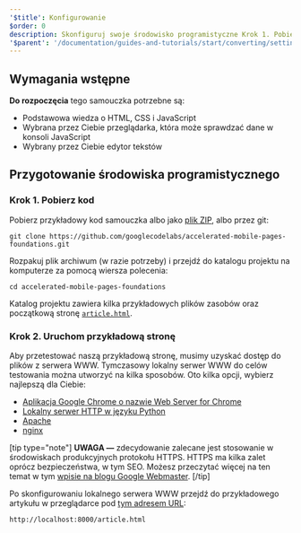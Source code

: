 ```yaml
---
'$title': Konfigurowanie
$order: 0
description: Skonfiguruj swoje środowisko programistyczne Krok 1. Pobierz kod. Pobierz przykładowy kod samouczka w postaci pliku ZIP lub poprzez git...
'$parent': '/documentation/guides-and-tutorials/start/converting/setting-up.md'
---
```


## Wymagania wstępne

**Do rozpoczęcia** tego samouczka potrzebne są:

- Podstawowa wiedza o HTML, CSS i JavaScript
- Wybrana przez Ciebie przeglądarka, która może sprawdzać dane w konsoli JavaScript
- Wybrany przez Ciebie edytor tekstów

## Przygotowanie środowiska programistycznego

### Krok 1. Pobierz kod

Pobierz przykładowy kod samouczka albo jako [plik ZIP](https://github.com/googlecodelabs/accelerated-mobile-pages-foundations/archive/master.zip), albo przez git:

```shell
git clone https://github.com/googlecodelabs/accelerated-mobile-pages-foundations.git
```

Rozpakuj plik archiwum (w razie potrzeby) i przejdź do katalogu projektu na komputerze za pomocą wiersza polecenia:

```shell
cd accelerated-mobile-pages-foundations
```

Katalog projektu zawiera kilka przykładowych plików zasobów oraz początkową stronę [`article.html`](https://github.com/googlecodelabs/accelerated-mobile-pages-foundations/blob/master/article.html).

### Krok 2. Uruchom przykładową stronę

Aby przetestować naszą przykładową stronę, musimy uzyskać dostęp do plików z serwera WWW. Tymczasowy lokalny serwer WWW do celów testowania można utworzyć na kilka sposobów. Oto kilka opcji, wybierz najlepszą dla Ciebie:

- [Aplikacja Google Chrome o nazwie Web Server for Chrome](https://chrome.google.com/webstore/detail/web-server-for-chrome/ofhbbkphhbklhfoeikjpcbhemlocgigb)
- [Lokalny serwer HTTP w języku Python](https://developer.mozilla.org/en-US/docs/Learn/Common_questions/set_up_a_local_testing_server#Running_a_simple_local_HTTP_server)
- [Apache](https://httpd.apache.org/docs/2.4/getting-started.html)
- [nginx](http://nginx.org/)

[tip type="note"] **UWAGA —** zdecydowanie zalecane jest stosowanie w środowiskach produkcyjnych protokołu HTTPS. HTTPS ma kilka zalet oprócz bezpieczeństwa, w tym SEO. Możesz przeczytać więcej na ten temat w tym [wpisie na blogu Google Webmaster](https://webmasters.googleblog.com/2014/08/https-as-ranking-signal.html). [/tip]

Po skonfigurowaniu lokalnego serwera WWW przejdź do przykładowego artykułu w przeglądarce pod [tym adresem URL](http://localhost:8000/article.html):

```text
http://localhost:8000/article.html
```
